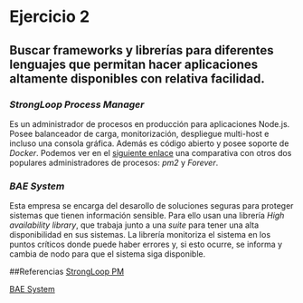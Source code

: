 # Ejercicio 2
## Buscar frameworks y librerías para diferentes lenguajes que permitan hacer aplicaciones altamente disponibles con relativa facilidad.
### *StrongLoop Process Manager*
Es un administrador de procesos en producción para aplicaciones Node.js. Posee balanceador de carga, monitorización, despliegue multi-host e incluso una consola gráfica. Además es código abierto y posee soporte de *Docker*.
Podemos ver en el [siguiente enlace](http://strong-pm.io/compare/ "siguiente enlace") una comparativa con otros dos populares administradores de procesos: *pm2* y *Forever*.

### *BAE System*
Esta empresa se encarga del desarollo de soluciones seguras para proteger sistemas que tienen información sensible. Para ello usan una librería *High availability library*, que trabaja junto a una *suite* para tener una alta disponibilidad en sus sistemas. La librería monitoriza el sistema en los puntos críticos donde puede haber errores y, si esto ocurre, se informa y cambia de nodo para que el sistema siga disponible.


##Referencias
[StrongLoop PM](http://strong-pm.io/ "StrongLoop PM")

[BAE System](https://www.google.es/url?sa=t&rct=j&q=&esrc=s&source=web&cd=4&ved=0ahUKEwjQr_Gi1LfSAhWHzxQKHekEAdEQFggzMAM&url=http%3A%2F%2Fwww.baesystems.com%2Fen%2Fcybersecurity%2Fdownload-csai%2Fresource%2FuploadFile%2F1434557455199&usg=AFQjCNHu33In66ffrf2aI_zFIed9fNqyGA&sig2=_KOnrsK7sMtVaJw2Z8UmIA&bvm=bv.148441817,d.d24 "BAE System")
